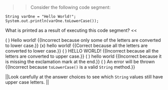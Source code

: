 >>Consider the following code segment:</p>
<pre><code class="java language-java">String varOne = "Hello World!";
System.out.println(varOne.toLowerCase());
</code></pre>
<p>What is printed as a result of executing this code segment? <<

( ) Hello world! {{Incorrect because only some of the letters are converted to lower case.}}
(x) hello world! {{Correct because all the letters are converted to lower case.}}
( ) HELLO WORLD! {{Incorrect because all the letters are converted to upper case.}}
( ) hello world {{Incorrect because it is missing the exclamation mark at the end.}}
( ) An error will be thrown {{Incorrect because <code>toLowerCase()</code> is a valid <code>String</code> method.}}

||Look carefully at the answer choices to see which <code>String</code> values still have upper case letters. ||
